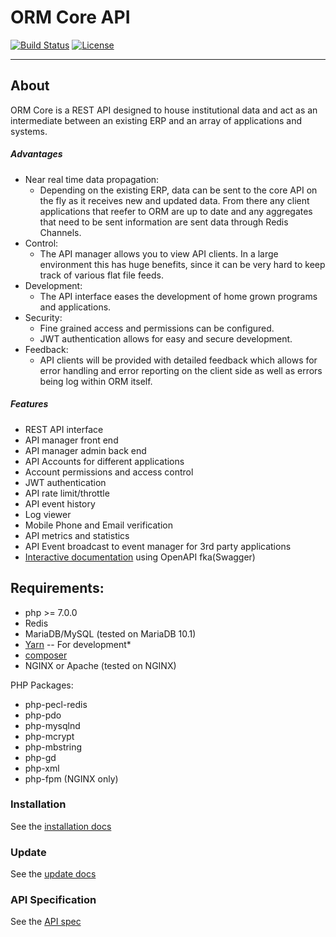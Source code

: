 # ORM Core API

[![Build Status](https://travis-ci.org/OpenResourceManager/Core.svg?branch=master)](https://travis-ci.org/OpenResourceManager/Core)
[![License](https://img.shields.io/badge/license-MIT-blue.svg)](LICENSE)

---

## About

ORM Core is a REST API designed to house institutional data and act as an intermediate between an existing ERP and an array of applications and systems.

##### Advantages
 
* Near real time data propagation:
    * Depending on the existing ERP, data can be sent to the core API on the fly as it receives new and updated data. From there any client applications that reefer to ORM are up to date and any aggregates that need to be sent information are sent data through Redis Channels. 
* Control:
    * The API manager allows you to view API clients. In a large environment this has huge benefits, since it can be very hard to keep track of various flat file feeds.
* Development:
    * The API interface eases the development of home grown programs and applications.
* Security:
    * Fine grained access and permissions can be configured.
    * JWT authentication allows for easy and secure development.
* Feedback:
    * API clients will be provided with detailed feedback which allows for error handling and error reporting on the client side as well as errors being log within ORM itself.

##### Features

* REST API interface
* API manager front end
* API manager admin back end
* API Accounts for different applications
* Account permissions and access control
* JWT authentication
* API rate limit/throttle
* API event history
* Log viewer
* Mobile Phone and Email verification
* API metrics and statistics
* API Event broadcast to event manager for 3rd party applications
* [Interactive documentation](https://demo-orm.sage.edu/api/documentation) using OpenAPI fka(Swagger)

## Requirements:

* php >= 7.0.0
* Redis
* MariaDB/MySQL (tested on MariaDB 10.1)
* [Yarn](https://yarnpkg.com/) -- For development*
* [composer](https://getcomposer.org/)
* NGINX or Apache (tested on NGINX)

PHP Packages:

* php-pecl-redis
* php-pdo
* php-mysqlnd
* php-mcrypt
* php-mbstring
* php-gd
* php-xml
* php-fpm (NGINX only)

### Installation

See the [installation docs](INSTALL.md)

### Update

See the [update docs](UPDATE.md)

### API Specification

See the [API spec](API_Specification.md)
